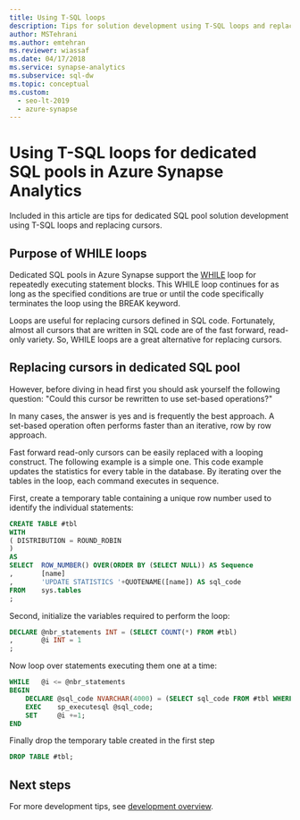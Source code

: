 ```yaml
---
title: Using T-SQL loops
description: Tips for solution development using T-SQL loops and replacing cursors for dedicated SQL pools in Azure Synapse Analytics.
author: MSTehrani
ms.author: emtehran
ms.reviewer: wiassaf
ms.date: 04/17/2018
ms.service: synapse-analytics
ms.subservice: sql-dw
ms.topic: conceptual
ms.custom:
  - seo-lt-2019
  - azure-synapse
---
```


# Using T-SQL loops for dedicated SQL pools in Azure Synapse Analytics

Included in this article are tips for dedicated SQL pool solution development using T-SQL loops and replacing cursors.

## Purpose of WHILE loops

Dedicated SQL pools in Azure Synapse support the [WHILE](/sql/t-sql/language-elements/while-transact-sql?toc=/azure/synapse-analytics/sql-data-warehouse/toc.json&bc=/azure/synapse-analytics/sql-data-warehouse/breadcrumb/toc.json&view=azure-sqldw-latest&preserve-view=true) loop for repeatedly executing statement blocks. This WHILE loop continues for as long as the specified conditions are true or until the code specifically terminates the loop using the BREAK keyword.

Loops are useful for replacing cursors defined in SQL code. Fortunately, almost all cursors that are written in SQL code are of the fast forward, read-only variety. So, WHILE loops are a great alternative for replacing cursors.

## Replacing cursors in dedicated SQL pool

However, before diving in head first you should ask yourself the following question: "Could this cursor be rewritten to use set-based operations?"

In many cases, the answer is yes and is frequently the best approach. A set-based operation often performs faster than an iterative, row by row approach.

Fast forward read-only cursors can be easily replaced with a looping construct. The following example is a simple one. This code example updates the statistics for every table in the database. By iterating over the tables in the loop, each command executes in sequence.

First, create a temporary table containing a unique row number used to identify the individual statements:

```sql
CREATE TABLE #tbl
WITH
( DISTRIBUTION = ROUND_ROBIN
)
AS
SELECT  ROW_NUMBER() OVER(ORDER BY (SELECT NULL)) AS Sequence
,       [name]
,       'UPDATE STATISTICS '+QUOTENAME([name]) AS sql_code
FROM    sys.tables
;
```

Second, initialize the variables required to perform the loop:

```sql
DECLARE @nbr_statements INT = (SELECT COUNT(*) FROM #tbl)
,       @i INT = 1
;
```

Now loop over statements executing them one at a time:

```sql
WHILE   @i <= @nbr_statements
BEGIN
    DECLARE @sql_code NVARCHAR(4000) = (SELECT sql_code FROM #tbl WHERE Sequence = @i);
    EXEC    sp_executesql @sql_code;
    SET     @i +=1;
END
```

Finally drop the temporary table created in the first step

```sql
DROP TABLE #tbl;
```

## Next steps

For more development tips, see [development overview](sql-data-warehouse-overview-develop.md).
